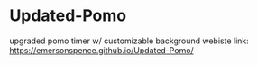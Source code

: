 # Updated-Pomo
upgraded pomo timer w/ customizable background
webiste link: https://emersonspence.github.io/Updated-Pomo/
